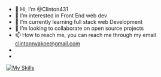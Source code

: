- 👋 Hi, I’m @Clinton431
- 👀 I’m interested in Front End web dev
- 🌱 I’m currently learning full stack web Development
- 💞️ I’m looking to collaborate on open source projects
- 📫 How to reach me, you can reach me through my email clintonnyakoe@gmail.com
- 
- 
[![My Skills](https://skillicons.dev/icons?i=js,html,css,linux)](https://skillicons.dev)
<!---
Clinton431/Clinton431 is a ✨ special ✨ repository because its `README.md` (this file) appears on your GitHub profile.
You can click the Preview link to take a look at your changes.
--->
